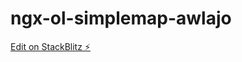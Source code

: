 # ngx-ol-simplemap-awlajo

[Edit on StackBlitz ⚡️](https://stackblitz.com/edit/ngx-ol-simplemap-awlajo)